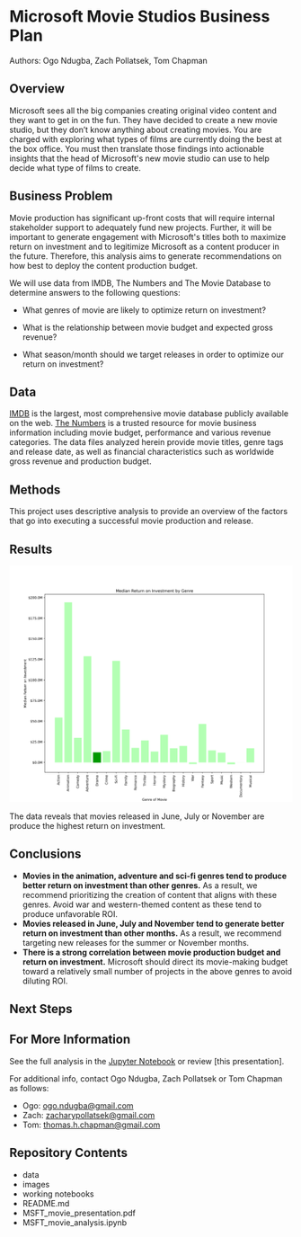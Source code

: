 # Microsoft Movie Studios Business Plan
Authors: Ogo Ndugba, Zach Pollatsek, Tom Chapman

## Overview
Microsoft sees all the big companies creating original video content and they want to get in on the fun. They have decided to create a new movie studio, but they don’t know anything about creating movies. You are charged with exploring what types of films are currently doing the best at the box office. You must then translate those findings into actionable insights that the head of Microsoft's new movie studio can use to help decide what type of films to create.

## Business Problem
Movie production has significant up-front costs that will require internal stakeholder support to adequately fund new projects. Further, it will be important to generate engagement with Microsoft's titles both to maximize return on investment and to legitimize Microsoft as a content producer in the future. Therefore, this analysis aims to generate recommendations on how best to deploy the content production budget. 

We will use data from IMDB, The Numbers and The Movie Database to determine answers to the following questions:

- What genres of movie are likely to optimize return on investment?

- What is the relationship between movie budget and expected gross revenue? 

- What season/month should we target releases in order to optimize our return on investment?


## Data

[IMDB](https://IMDB.com) is the largest, most comprehensive movie database publicly available on the web. [The Numbers](https://www.the-numbers.com/) is a trusted resource for movie business information including movie budget, performance and various revenue categories. The data files analyzed herein provide movie titles, genre tags and release date, as well as financial characteristics such as worldwide gross revenue and production budget.

## Methods

This project uses descriptive analysis to provide an overview of the factors that go into executing a successful movie production and release. 

## Results
![](images/MedianROIbyReleaseMonth.png)

The data reveals that movies released in June, July or November are produce the highest return on investment.

## Conclusions

- **Movies in the animation, adventure and sci-fi genres tend to produce better return on investment than other genres.** As a result, we recommend prioritizing the creation of content that aligns with these genres. Avoid war and western-themed content as these tend to produce unfavorable ROI.
- **Movies released in June, July and November tend to generate better return on investment than other months.** As a result, we recommend targeting new releases for the summer or November months.
- **There is a strong correlation between movie production budget and return on investment.** Microsoft should direct its movie-making budget toward a relatively small number of projects in the above genres to avoid diluting ROI.

## Next Steps




## For More Information

See the full analysis in the [Jupyter Notebook](main_notebook.ipynb) or review [this presentation].

For additional info, contact Ogo Ndugba, Zach Pollatsek or Tom Chapman as follows:

- Ogo:    ogo.ndugba@gmail.com 
- Zach:   zacharypollatsek@gmail.com
- Tom:    thomas.h.chapman@gmail.com

## Repository Contents
- data
- images
- working notebooks
- README.md
- MSFT_movie_presentation.pdf
- MSFT_movie_analysis.ipynb